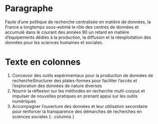 ---
---

# Paragraphe

Faute d’une politique de recherche centralisée en matière de données, la France a longtemps sous-estimé le rôle des centres de données et accumulé dans le courant des années 90 un retard en matière d’équipements dédiés à la production, la diffusion et la réexploitation des données pour les sciences humaines et sociales. 

# Texte en colonnes

1. Concevoir des outils expérimentaux pour la production de données de rechercheStructurer des plates-formes pour faciliter l’accès et l’exploration des données de nature diverses
2. Nourrir la réflexion sur les méthodes en recherche multi-corpus et impulser de nouvelles pratiques en prenant appui sur les outils numériques
3. Accompagner l’ouverture des données et leur utilisation secondaire pour renforcer la transparence des démarches de recherches en sciences sociales
{: .columns }
